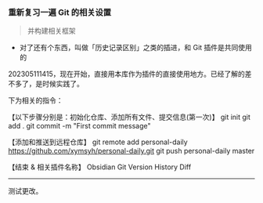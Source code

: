 ### 重新复习一遍 Git 的相关设置
> 并构建相关框架

- 对了还有个东西，叫做「历史记录区别」之类的插进，和 Git 插件是共同使用的

202305111415，现在开始，直接用本库作为插件的直接使用地方。已经了解的差不多了，是时候实践了。

下为相关的指令：

【以下步骤分别是：初始化仓库、添加所有文件、提交信息(第一次)】
git init
git add .
git commit -m "First commit message"

【添加和推送到远程仓库】
git remote add personal-daily https://github.com/xymsyh/personal-daily.git
git push personal-daily master

【结束 & 相关插件名称】
Obsidian Git
Version History Diff

---

测试更改。